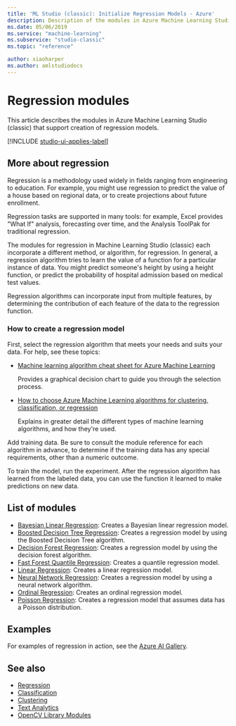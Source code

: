 ```yaml
---
title: 'ML Studio (classic): Initialize Regression Models - Azure'
description: Description of the modules in Azure Machine Learning Studio (classic) that support creation of regression models.
ms.date: 05/06/2019
ms.service: "machine-learning"
ms.subservice: "studio-classic"
ms.topic: "reference"

author: xiaoharper
ms.author: amlstudiodocs
---
```

# Regression modules

This article describes the modules in Azure Machine Learning Studio (classic) that support creation of regression models.



[!INCLUDE [studio-ui-applies-label](../includes/studio-ui-applies-label.md)]

## More about regression

Regression is a methodology used widely in fields ranging from engineering to education. For example, you might use regression to predict the value of a house based on regional data, or to create projections about future enrollment.

Regression tasks are supported in many tools: for example, Excel provides "What If" analysis, forecasting over time, and the Analysis ToolPak for traditional regression.

The modules for regression in Machine Learning Studio (classic) each incorporate a different method, or algorithm, for regression. In general, a regression algorithm tries to learn the value of a function for a particular instance of data. You might predict someone's height by using a height function, or predict the probability of hospital admission based on medical test values.

Regression algorithms can incorporate input from multiple features, by determining the contribution of each feature of the data to the regression function.

### How to create a regression model

First, select the regression algorithm that meets your needs and suits your data. For help, see these topics:  
  
-   [Machine learning algorithm cheat sheet for Azure Machine Learning](/azure/machine-learning/studio/algorithm-cheat-sheet)  

    Provides a graphical decision chart to guide you through the selection process.  
  
-   [How to choose Azure Machine Learning algorithms for clustering, classification, or regression](/azure/machine-learning/studio/algorithm-choice)  
  
     Explains in greater detail the different types of machine learning algorithms, and how they're used.  

Add training data. Be sure to consult the module reference for each algorithm in advance, to determine if the training data has any special requirements, other than a numeric outcome. 

To train the model, run the experiment. After the regression algorithm has learned from the labeled data, you can use the function it learned to make predictions on new data.

##  List of modules

+ [Bayesian Linear Regression](bayesian-linear-regression.md): Creates a Bayesian linear regression model.
+ [Boosted Decision Tree Regression](boosted-decision-tree-regression.md): Creates a regression model by using the Boosted Decision Tree algorithm.
+ [Decision Forest Regression](decision-forest-regression.md): Creates a regression model by using the decision forest algorithm.
+ [Fast Forest Quantile Regression](fast-forest-quantile-regression.md): Creates a quantile regression model.
+ [Linear Regression](linear-regression.md): Creates a linear regression model.
+ [Neural Network Regression](neural-network-regression.md): Creates a regression model by using a neural network algorithm.
+ [Ordinal Regression](ordinal-regression.md): Creates an ordinal regression model.
+ [Poisson Regression](poisson-regression.md): Creates a regression model that assumes data has a Poisson distribution.

## Examples

For examples of regression in action, see the [Azure AI Gallery](https://gallery.azure.ai/).


## See also  
- [Regression](machine-learning-initialize-model-regression.md)   
- [Classification](machine-learning-initialize-model-classification.md)   
- [Clustering](machine-learning-initialize-model-clustering.md)   
- [Text Analytics](text-analytics.md)   
- [OpenCV Library Modules](opencv-library-modules.md)

